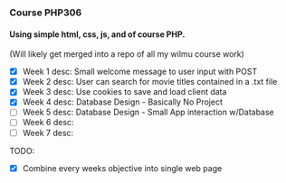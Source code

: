 ### **Course PHP306**  
#### Using simple html, css, js, and of course PHP.
(Will likely get merged into a repo of all my wilmu course work)

- [x] Week 1 desc: Small welcome message to user input with POST  
- [x] Week 2 desc: User can search for movie titles contained in a .txt file  
- [x] Week 3 desc: Use cookies to save and load client data  
- [x] Week 4 desc: Database Design - Basically No Project
- [ ] Week 5 desc: Database Design - Small App interaction w/Database
- [ ] Week 6 desc:  
- [ ] Week 7 desc:  

TODO:   
- [x] Combine every weeks objective into single web page

